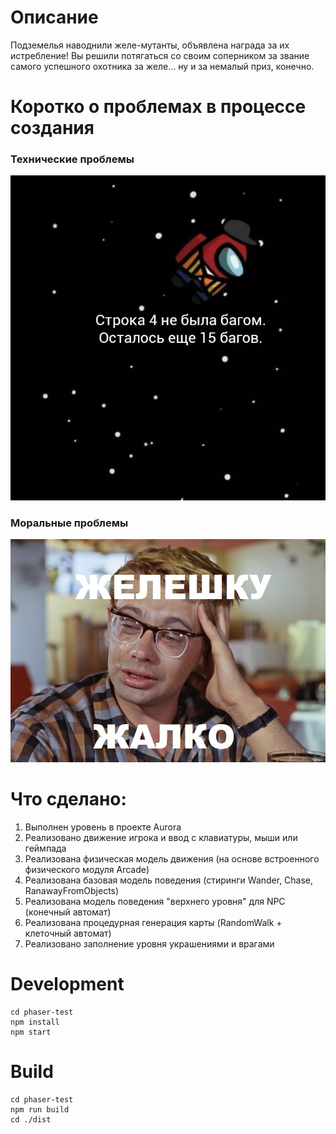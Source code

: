 # Описание
Подземелья наводнили желе-мутанты, объявлена награда за их истребление! 
Вы решили потягаться со своим соперником за звание самого успешного охотника за желе... ну и за немалый приз, конечно.

# Коротко о проблемах в процессе создания

### Технические проблемы
![alt text](img/bugs.jpg) 

### Моральные проблемы
![alt text](img/shurik.jpg) 
   
# Что сделано:
1. Выполнен уровень в проекте Aurora 
2. Реализовано движение игрока и ввод с клавиатуры, мыши или геймпада 
3. Реализована физическая модель движения (на основе встроенного физического модуля Arcade)
4. Реализована базовая модель поведения (стиринги Wander, Chase, RanawayFromObjects) 
5. Реализована модель поведения "верхнего уровня" для NPC (конечный автомат) 
6. Реализована процедурная генерация карты (RandomWalk + клеточный автомат) 
7. Реализовано заполнение уровня украшениями и врагами
    
# Development

```
cd phaser-test
npm install
npm start
```

# Build

```
cd phaser-test
npm run build
cd ./dist
```


